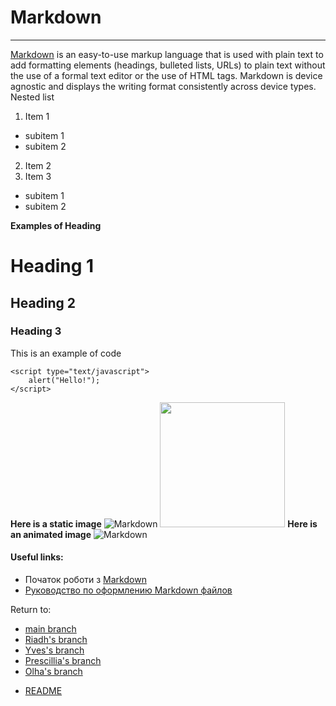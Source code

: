# Markdown #
____
[Markdown](https://www.ibm.com/docs/en/SSYKAV?topic=train-how-do-use-markdown) is an easy-to-use markup language that is used with plain text to add formatting elements (headings, bulleted lists, URLs) to plain text without the use of a formal text editor or the use of HTML tags. Markdown is device agnostic and displays the writing format consistently across device types.
Nested list
1. Item 1
  * subitem 1
  * subitem 2
2. Item 2
3. Item 3
  * subitem 1
  * subitem 2 <br>
  
**Examples of Heading**
# Heading 1
## Heading 2
### Heading 3
This is an example of code
```javascript:
<script type="text/javascript">
    alert("Hello!");
</script>
```
**Here is a static image**
![Markdown](https://static-00.iconduck.com/assets.00/markdown-icon-512x512-bfxegudd.png)
<img src="https://static-00.iconduck.com/assets.00/markdown-icon-512x512-bfxegudd.png" width="200" height="200">
**Here is an animated image**
![Markdown](https://i.gifer.com/origin/16/16ed4c8716c9efdbcb627198581ad899_w200.webp)

#### Useful links:
- Початок роботи з [Markdown](https://websetnet.net/uk/getting-started-with-markdown-beginners-guide/)
- [Руководство по оформлению Markdown файлов](https://gist.github.com/Jekins/2bf2d0638163f1294637)

Return to:
- [main branch](https://github.com/yvessoham/exercise-markdown)
- [Riadh's branch](https://github.com/yvessoham/exercise-markdown/tree/riadh)
- [Yves's branch](https://github.com/yvessoham/exercise-markdown/tree/yves)
- [Prescillia's branch](https://github.com/yvessoham/exercise-markdown/tree/prescillia)
- [Olha's branch](https://github.com/yvessoham/exercise-markdown/tree/olha)

* [README](README.md)